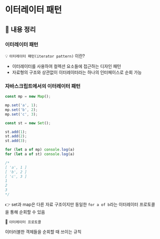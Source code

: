 # 이터레이터 패턴

## 📌 내용 정리

### 이터레이터 패턴

💡 `이터레이터 패턴(iterator pattern)` 이란?

- 이터레이터를 사용하여 컬렉션 요소들에 접근하는 디자인 패턴
- 자료형의 구조와 상관없이 이터레이터라는 하나의 인터페이스로 순회 가능

### 자바스크립트에서의 이터레이터 패턴

```Javascript
const mp = new Map();

mp.set('a',	1);
mp.set('b',	2);
mp.set('c',	3);

const st = new Set();

st.add(1);
st.add(2);
st.add(3);

for	(let a of mp) console.log(a)
for	(let a of st) console.log(a)

/*
[ 'a', 1 ]
[ 'b', 2 ]
[ 'c', 3 ]
1
2
3
*/
```

👉 set과 map은 다른 자료 구조이지만 동일한 `for a of b`라는 이터레이터 프로토콜을 통해 순회할 수 있음

🔗 `이터레이터 프로토콜`

이터러블한 객체들을 순회할 때 쓰이는 규칙
